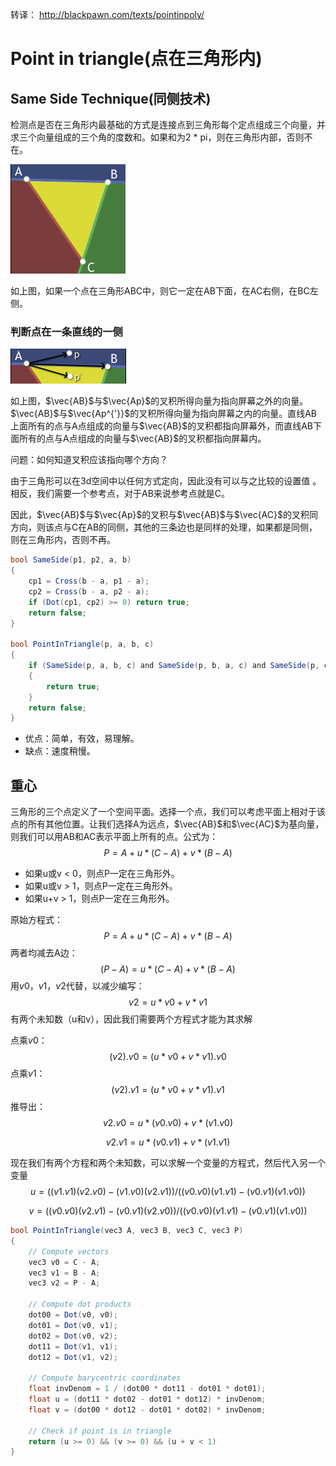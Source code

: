 转译： http://blackpawn.com/texts/pointinpoly/ 

# Point in triangle(点在三角形内)

## Same Side Technique(同侧技术)

检测点是否在三角形内最基础的方式是连接点到三角形每个定点组成三个向量，并求三个向量组成的三个角的度数和。如果和为2 * pi，则在三角形内部，否则不在。

![1](Imgs/1.png)

如上图，如果一个点在三角形ABC中，则它一定在AB下面，在AC右侧，在BC左侧。

### 判断点在一条直线的一侧

![2](Imgs/2.png)

如上图，$\vec{AB}$与$\vec{Ap}$的叉积所得向量为指向屏幕之外的向量。$\vec{AB}$与$\vec{Ap^{'}}$的叉积所得向量为指向屏幕之内的向量。直线AB上面所有的点与A点组成的向量与$\vec{AB}$的叉积都指向屏幕外，而直线AB下面所有的点与A点组成的向量与$\vec{AB}$的叉积都指向屏幕内。

问题：如何知道叉积应该指向哪个方向？

由于三角形可以在3d空间中以任何方式定向，因此没有可以与之比较的设置值 。相反，我们需要一个参考点，对于AB来说参考点就是C。

因此，$\vec{AB}$与$\vec{Ap}$的叉积与$\vec{AB}$与$\vec{AC}$的叉积同方向，则该点与C在AB的同侧，其他的三条边也是同样的处理，如果都是同侧，则在三角形内，否则不再。

``` csharp
bool SameSide(p1, p2, a, b)
{
    cp1 = Cross(b - a, p1 - a);
	cp2 = Cross(b - a, p2 - a);
	if (Dot(cp1, cp2) >= 0) return true;
	return false;
}

bool PointInTriangle(p, a, b, c)
{
    if (SameSide(p, a, b, c) and SameSide(p, b, a, c) and SameSide(p, c, a, b))
    {
        return true;
    }
    return false;
}
```

* 优点：简单，有效，易理解。
* 缺点：速度稍慢。

## 重心

三角形的三个点定义了一个空间平面。选择一个点，我们可以考虑平面上相对于该点的所有其他位置。让我们选择A为远点，$\vec{AB}$和$\vec{AC}$为基向量，则我们可以用AB和AC表示平面上所有的点。公式为：
$$
P = A + u * (C - A) + v * (B - A)
$$

* 如果u或v < 0，则点P一定在三角形外。
* 如果u或v > 1，则点P一定在三角形外。
* 如果u+v > 1，则点P一定在三角形外。

原始方程式：
$$
P = A + u *(C-A)+ v *(B-A)
$$
两者均减去A边：
$$
(P-A)= u *(C-A)+ v *(B-A)
$$
用$v0$，$v1$，$v2$代替，以减少编写：
$$
v2 = u * v0 + v * v1
$$
有两个未知数（u和v），因此我们需要两个方程式才能为其求解

点乘$v0$：
$$
(v2) . v0 = (u * v0 + v * v1) . v0
$$
点乘$v1$：
$$
(v2) . v1 = (u * v0 + v * v1) . v1
$$
推导出：
$$
v2 . v0 = u * (v0 . v0) + v * (v1 . v0)
$$

$$
v2 . v1 = u * (v0 . v1) + v * (v1 . v1)
$$

现在我们有两个方程和两个未知数，可以求解一个变量的方程式，然后代入另一个变量
$$
u = ((v1.v1)(v2.v0)-(v1.v0)(v2.v1)) / ((v0.v0)(v1.v1) - (v0.v1)(v1.v0))
$$

$$
v = ((v0.v0)(v2.v1)-(v0.v1)(v2.v0)) / ((v0.v0)(v1.v1) - (v0.v1)(v1.v0))
$$

``` csharp
bool PointInTriangle(vec3 A, vec3 B, vec3 C, vec3 P)
{
    // Compute vectors
    vec3 v0 = C - A;
    vec3 v1 = B - A;
    vec3 v2 = P - A;
    
    // Compute dot products
    dot00 = Dot(v0, v0);
    dot01 = Dot(v0, v1);
    dot02 = Dot(v0, v2);
    dot11 = Dot(v1, v1);
    dot12 = Dot(v1, v2);
    
    // Compute barycentric coordinates
    float invDenom = 1 / (dot00 * dot11 - dot01 * dot01);
    float u = (dot11 * dot02 - dot01 * dot12) * invDenom;
    float v = (dot00 * dot12 - dot01 * dot02) * invDenom;
    
    // Check if point is in triangle
    return (u >= 0) && (v >= 0) && (u + v < 1)
}
```

